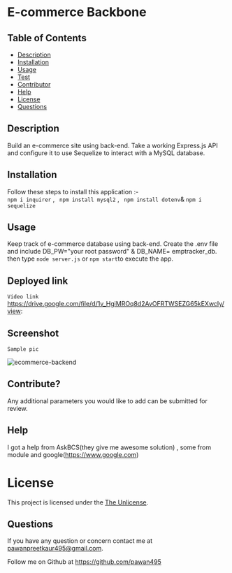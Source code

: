 # E-commerce Backbone
 ## Table of Contents
  * [Description](#description)
  * [Installation](#installation)
  * [Usage](#usage)
  * [Test](#test)
  * [Contributor](#contributor)
  * [Help](#help)
  * [License](#license)
  * [Questions](#questions)
  
  ## Description
  Build an e-commerce site using back-end. Take a working Express.js API and configure it to use Sequelize to interact with a MySQL database.

  ## Installation
   Follow these steps to install this application :-   
   ```npm i inquirer``` ,
   ``` npm install mysql2``` ,
   ``` npm install dotenv```&
   `npm i sequelize `

   ## Usage
  
  Keep track of e-commerce database using back-end.
  Create the .env file and include DB_PW="your root password" & DB_NAME= emptracker_db. then type ```node server.js``` or ```npm start```to execute the app.

## Deployed link
 `Video link`
  https://drive.google.com/file/d/1v_HgiMROq8d2AvOFRTWSEZG65kEXwcIy/view:  

## Screenshot
  `Sample pic`

  ![ecommerce-backend](pic1.png)
## Contribute?
Any additional parameters you would like to add can be submitted for review.

## Help
I got a help from AskBCS(they give me awesome solution) , some from module and google(https://www.google.com)
  
# License

This project is licensed under the [The Unlicense](https://choosealicense.com/licenses/unlicense/).

## Questions
  If you have any question or concern contact me at pawanpreetkaur495@gmail.com.  

  Follow me on Github at  https://github.com/pawan495



 


 
